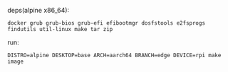deps(alpine x86_64):

```
docker grub grub-bios grub-efi efibootmgr dosfstools e2fsprogs findutils util-linux make tar zip
```

run:

```
DISTRO=alpine DESKTOP=base ARCH=aarch64 BRANCH=edge DEVICE=rpi make image
```


